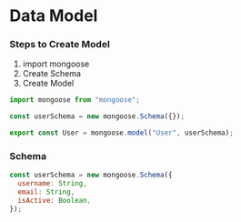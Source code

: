 # Data Model

### Steps to Create Model

1. import mongoose
2. Create Schema
3. Create Model

```js
import mongoose from "mongoose";

const userSchema = new mongoose.Schema({});

export const User = mongoose.model("User", userSchema);
```

### Schema

```js
const userSchema = new mongoose.Schema({
  username: String,
  email: String,
  isActive: Boolean,
});
```
